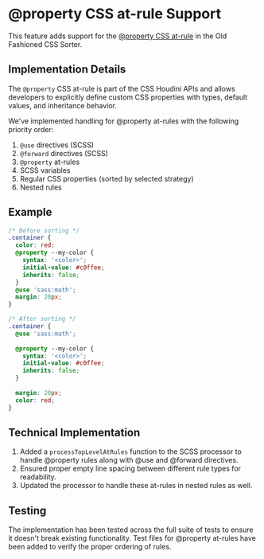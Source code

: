 # @property CSS at-rule Support

This feature adds support for the [@property CSS at-rule](https://developer.mozilla.org/en-US/docs/Web/CSS/@property) in the Old Fashioned CSS Sorter.

## Implementation Details

The `@property` CSS at-rule is part of the CSS Houdini APIs and allows developers to explicitly define custom CSS properties with types, default values, and inheritance behavior.

We've implemented handling for @property at-rules with the following priority order:

1. `@use` directives (SCSS)
2. `@forward` directives (SCSS)
3. `@property` at-rules
4. SCSS variables
5. Regular CSS properties (sorted by selected strategy)
6. Nested rules

## Example

```scss
/* Before sorting */
.container {
  color: red;
  @property --my-color {
    syntax: '<color>';
    initial-value: #c0ffee;
    inherits: false;
  }
  @use 'sass:math';
  margin: 20px;
}

/* After sorting */
.container {
  @use 'sass:math';
  
  @property --my-color {
    syntax: '<color>';
    initial-value: #c0ffee;
    inherits: false;
  }
  
  margin: 20px;
  color: red;
}
```

## Technical Implementation

1. Added a `processTopLevelAtRules` function to the SCSS processor to handle @property rules along with @use and @forward directives.
2. Ensured proper empty line spacing between different rule types for readability.
3. Updated the processor to handle these at-rules in nested rules as well.

## Testing

The implementation has been tested across the full suite of tests to ensure it doesn't break existing functionality. Test files for @property at-rules have been added to verify the proper ordering of rules.
